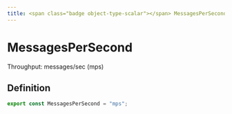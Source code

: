 ```yaml
---
title: <span class="badge object-type-scalar"></span> MessagesPerSecond
---
```

# <span class="badge object-type-scalar"></span> MessagesPerSecond

Throughput: messages/sec (mps)

## Definition

```typescript
export const MessagesPerSecond = "mps";

```
